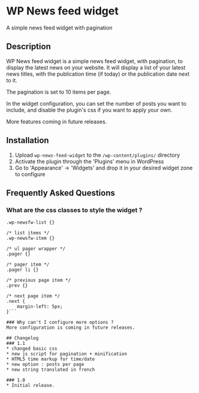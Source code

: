 # WP News feed widget

A simple news feed widget with pagination

## Description

WP News feed widget is a simple news feed widget, with pagination, to display the latest news on your website. It will display a list of your latest news titles, with the publication time (if today) or the publication date next to it.

The pagination is set to 10 items per page.

In the widget configuration, you can set the number of posts you want to include, and disable the plugin's css if you want to apply your own.

More features coming in future releases.

## Installation

1. Upload `wp-news-feed-widget` to the `/wp-content/plugins/` directory
1. Activate the plugin through the 'Plugins' menu in WordPress
1. Go to 'Appearance' -> 'Widgets' and drop it in your desired widget zone to configure

## Frequently Asked Questions

### What are the css classes to style the widget ?

```/* ul list wrapper */
.wp-newsfw-list {}

/* list items */
.wp-newsfw-item {}

/* ul pager wrapper */
.pager {}

/* pager item */
.pager li {}

/* previous page item */
.prev {}

/* next page item */
.next {
    margin-left: 5px;
}```

### Why can't I configure more options ?
More configuration is coming in future releases.

## Changelog
### 1.1
* changed basic css
* new js script for pagination + minification
* HTML5 time markup for time/date
* new option : posts per page
* new string translated in french
 
### 1.0
* Initial release.

